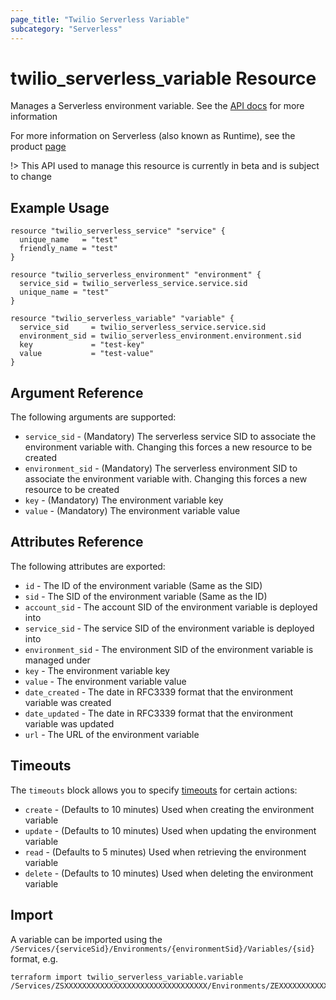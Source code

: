 ```yaml
---
page_title: "Twilio Serverless Variable"
subcategory: "Serverless"
---
```


# twilio_serverless_variable Resource

Manages a Serverless environment variable. See the [API docs](https://www.twilio.com/docs/runtime/functions-assets-api/api/variable) for more information

For more information on Serverless (also known as Runtime), see the product [page](https://www.twilio.com/runtime)

!> This API used to manage this resource is currently in beta and is subject to change

## Example Usage

```hcl
resource "twilio_serverless_service" "service" {
  unique_name   = "test"
  friendly_name = "test"
}

resource "twilio_serverless_environment" "environment" {
  service_sid = twilio_serverless_service.service.sid
  unique_name = "test"
}

resource "twilio_serverless_variable" "variable" {
  service_sid     = twilio_serverless_service.service.sid
  environment_sid = twilio_serverless_environment.environment.sid
  key             = "test-key"
  value           = "test-value"
}
```

## Argument Reference

The following arguments are supported:

- `service_sid` - (Mandatory) The serverless service SID to associate the environment variable with. Changing this forces a new resource to be created
- `environment_sid` - (Mandatory) The serverless environment SID to associate the environment variable with. Changing this forces a new resource to be created
- `key` - (Mandatory) The environment variable key
- `value` - (Mandatory) The environment variable value

## Attributes Reference

The following attributes are exported:

- `id` - The ID of the environment variable (Same as the SID)
- `sid` - The SID of the environment variable (Same as the ID)
- `account_sid` - The account SID of the environment variable is deployed into
- `service_sid` - The service SID of the environment variable is deployed into
- `environment_sid` - The environment SID of the environment variable is managed under
- `key` - The environment variable key
- `value` - The environment variable value
- `date_created` - The date in RFC3339 format that the environment variable was created
- `date_updated` - The date in RFC3339 format that the environment variable was updated
- `url` - The URL of the environment variable

## Timeouts

The `timeouts` block allows you to specify [timeouts](https://www.terraform.io/docs/configuration/resources.html#timeouts) for certain actions:

- `create` - (Defaults to 10 minutes) Used when creating the environment variable
- `update` - (Defaults to 10 minutes) Used when updating the environment variable
- `read` - (Defaults to 5 minutes) Used when retrieving the environment variable
- `delete` - (Defaults to 10 minutes) Used when deleting the environment variable

## Import

A variable can be imported using the `/Services/{serviceSid}/Environments/{environmentSid}/Variables/{sid}` format, e.g.

```shell
terraform import twilio_serverless_variable.variable /Services/ZSXXXXXXXXXXXXXXXXXXXXXXXXXXXXXXXX/Environments/ZEXXXXXXXXXXXXXXXXXXXXXXXXXXXXXXXX/Variables/ZVXXXXXXXXXXXXXXXXXXXXXXXXXXXXXXXX
```
